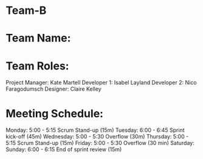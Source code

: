 # Team-B
# Team Name: 
# Team Roles:
Project Manager: Kate Martell
Developer 1: Isabel Layland
Developer 2: Nico Faragodumsch
Designer: Claire Kelley
# Meeting Schedule:
Monday: 5:00 - 5:15 Scrum Stand-up (15m)
Tuesday: 6:00 - 6:45 Sprint kick-off (45m)
Wednesday: 5:00 - 5:30 Overflow (30m)
Thursday: 5:00 - 5:15 Scrum Stand-up (15m)
Friday: 5:00 - 5:30 Overflow (30 min)
Saturday:
Sunday: 6:00 - 6:15 End of sprint review (15m)

